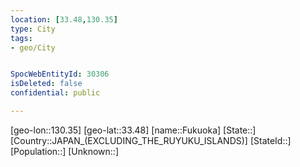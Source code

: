```yaml
---
location: [33.48,130.35]
type: City
tags:
- geo/City


SpocWebEntityId: 30306
isDeleted: false
confidential: public

---
```

[geo-lon::130.35]
[geo-lat::33.48]
[name::Fukuoka]
[State::]
[Country::JAPAN_(EXCLUDING_THE_RUYUKU_ISLANDS)]
[StateId::]
[Population::]
[Unknown::]

